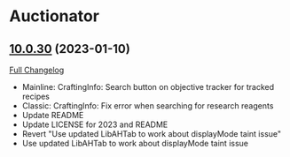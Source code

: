 # Auctionator

## [10.0.30](https://github.com/Auctionator/Auctionator/tree/10.0.30) (2023-01-10)
[Full Changelog](https://github.com/Auctionator/Auctionator/compare/10.0.29...10.0.30) 

- Mainline: CraftingInfo: Search button on objective tracker for tracked recipes  
- Classic: CraftingInfo: Fix error when searching for research reagents  
- Update README  
- Update LICENSE for 2023 and README  
- Revert "Use updated LibAHTab to work about displayMode taint issue"  
- Use updated LibAHTab to work about displayMode taint issue  
